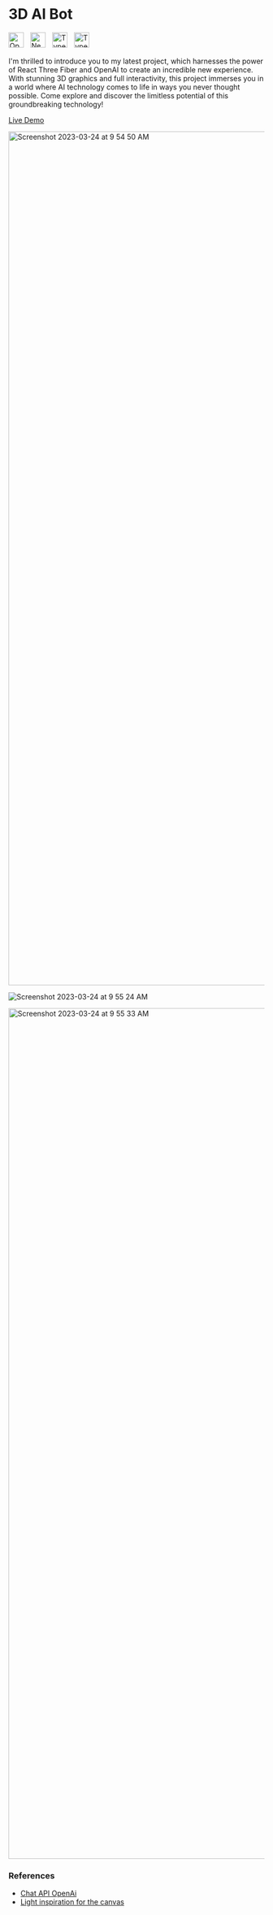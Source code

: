 # 3D AI Bot

<img align="left" alt="OpenAi" width="30px" style="padding-right:10px;" src="https://upload.wikimedia.org/wikipedia/commons/thumb/0/04/ChatGPT_logo.svg/512px-ChatGPT_logo.svg.png" />

<img align="left" alt="NextJS" width="30px" style="padding-right:10px;" src="https://global.discourse-cdn.com/standard17/uploads/threejs/original/2X/e/e4f86d2200d2d35c30f7b1494e96b9595ebc2751.png" />

<img align="left" alt="TypeScript" width="30px" style="padding-right:10px;" src="https://www.vectorlogo.zone/logos/reactjs/reactjs-icon.svg" />

<img align="left" alt="TypeScript" width="30px" style="padding-right:10px;" src="https://cdn.jsdelivr.net/gh/devicons/devicon/icons/typescript/typescript-plain.svg" />

<br/>
<br/>

I'm thrilled to introduce you to my latest project, which harnesses the power of React Three Fiber and OpenAI to create an incredible new experience. With stunning 3D graphics and full interactivity, this project immerses you in a world where AI technology comes to life in ways you never thought possible. Come explore and discover the limitless potential of this groundbreaking technology!

[Live Demo](https://3d-chatbot.vercel.app/)

<img width="1680" alt="Screenshot 2023-03-24 at 9 54 50 AM" src="https://user-images.githubusercontent.com/76642519/227436694-de698e65-9c71-4a2a-a948-84e4905aa53e.png">

![Screenshot 2023-03-24 at 9 55 24 AM](https://user-images.githubusercontent.com/76642519/227437131-f294daa8-754d-42b8-9ffe-b85f1718927c.png)

<img width="1674" alt="Screenshot 2023-03-24 at 9 55 33 AM" src="https://user-images.githubusercontent.com/76642519/227437017-20296804-0b03-4e0c-a709-c2a8a600bb7b.png">

### References

-   [Chat API OpenAi](https://platform.openai.com/docs/api-reference/chat/create)
-   [Light inspiration for the canvas](https://codesandbox.io/s/tx1pq)
